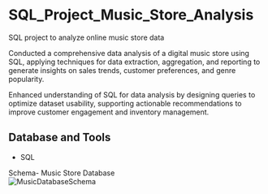# SQL_Project_Music_Store_Analysis
SQL project to analyze online music store data

Conducted a comprehensive data analysis of a digital music store using SQL, applying techniques for data extraction, aggregation, and reporting to generate insights on sales trends, customer preferences, and genre popularity.

Enhanced understanding of SQL for data analysis by designing queries to optimize dataset usability, supporting actionable recommendations to improve customer engagement and inventory management.

## Database and Tools
* SQL

Schema- Music Store Database  
![MusicDatabaseSchema](https://user-images.githubusercontent.com/112153548/213707717-bfc9f479-52d9-407b-99e1-e94db7ae10a3.png)
